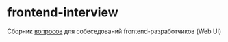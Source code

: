 # frontend-interview
Сборник [вопросов](https://github.com/monochromer/frontend-interview/issues) для собеседований frontend-разработчиков (Web UI)
